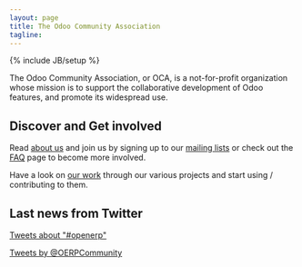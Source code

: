 ```yaml
---
layout: page
title: The Odoo Community Association
tagline: 
---
```

{% include JB/setup %}

The Odoo Community Association, or OCA, is a not-for-profit organization whose mission is to support the collaborative development of Odoo features, and promote its widespread use. 

## Discover and Get involved

Read [about us](01_about.html) and join us by signing up to our [mailing lists](https://launchpad.net/~openerp-community) or check out the [FAQ](04_faq.html) page to become more involved. 

Have a look on [our work](02_projects.html) through our various projects and start using / contributing to them.

## Last news from Twitter

<a class="twitter-timeline" width="300" height="400" data-chrome="nofooter transparent" href="https://twitter.com/search?q=%23openerp"  data-widget-id="349620343364796416">Tweets about "#openerp"</a>
<script>!function(d,s,id){var js,fjs=d.getElementsByTagName(s)[0],p=/^http:/.test(d.location)?'http':'https';if(!d.getElementById(id)){js=d.createElement(s);js.id=id;js.src=p+"://platform.twitter.com/widgets.js";fjs.parentNode.insertBefore(js,fjs);}}(document,"script","twitter-wjs");</script>
<a class="twitter-timeline" width="300" height="400" data-chrome="nofooter transparent" href="https://twitter.com/OERPCommunity"  data-widget-id="349624289248559104">Tweets by @OERPCommunity</a>
<script>!function(d,s,id){var js,fjs=d.getElementsByTagName(s)[0],p=/^http:/.test(d.location)?'http':'https';if(!d.getElementById(id)){js=d.createElement(s);js.id=id;js.src=p+"://platform.twitter.com/widgets.js";fjs.parentNode.insertBefore(js,fjs);}}(document,"script","twitter-wjs");</script>
